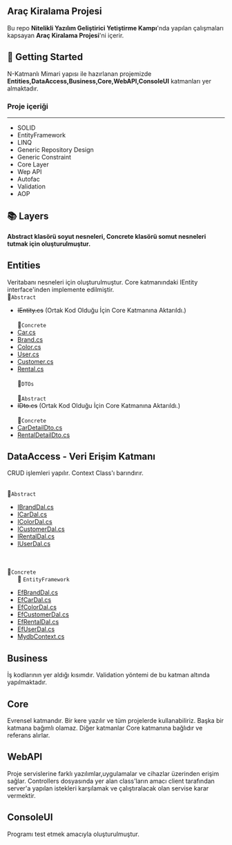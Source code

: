 ## Araç Kiralama Projesi
Bu repo **Nitelikli Yazılım Geliştirici Yetiştirme Kampı**'nda yapılan çalışmaları kapsayan **Araç Kiralama Projesi**'ni içerir.
## :pushpin: Getting Started
N-Katmanlı Mimari yapısı ile hazırlanan projemizde **Entities,DataAccess,Business,Core,WebAPI,ConsoleUI** katmanları yer almaktadır.
### Proje içeriği
---
  + SOLID 
  + EntityFramework
  + LINQ
  + Generic Repository Design
  + Generic Constraint
  + Core Layer
  + Wep API
  + Autofac
  + Validation
  + AOP
## :books: Layers
**Abstract klasörü soyut nesneleri, Concrete klasörü somut nesneleri tutmak için oluşturulmuştur.**
## Entities
Veritabanı nesneleri için oluşturulmuştur. Core katmanındaki IEntity interface'inden implemente edilmiştir.
<br>:file_folder:`Abstract`
- ~~IEntity.cs~~ (Ortak Kod Olduğu İçin Core Katmanına Aktarıldı.)
<br> <br> :file_folder:`Concrete`  
- [Car.cs](https://github.com/ferdikaya55/CarRentalProject/blob/main/Entities/Concrete/Car.cs)  
- [Brand.cs](https://github.com/ferdikaya55/CarRentalProject/blob/main/Entities/Concrete/Brand.cs)
- [Color.cs](https://github.com/ferdikaya55/CarRentalProject/blob/main/Entities/Concrete/Color.css)
- [User.cs](https://github.com/ferdikaya55/CarRentalProject/blob/main/Entities/Concrete/User.cs)  
- [Customer.cs](https://github.com/ferdikaya55/CarRentalProject/blob/main/Entities/Concrete/Customer.cs)  
- [Rental.cs](https://github.com/ferdikaya55/CarRentalProject/blob/main/Entities/Concrete/Rental.cs)  
<br>:file_folder:`DTOs`  
<br>:file_folder:`Abstract`  
- ~~IDto.cs~~ (Ortak Kod Olduğu İçin Core Katmanına Aktarıldı.)
<br> <br> :file_folder:`Concrete`  
- [CarDetailDto.cs](https://github.com/ferdikaya55/CarRentalProject/blob/main/Entities/DTOs/CarDetailDto.cs)  
- [RentalDetailDto.cs](https://github.com/ferdikaya55/CarRentalProject/blob/main/Entities/DTOs/RentalDetailDto.cs)  



## DataAccess - Veri Erişim Katmanı
CRUD işlemleri yapılır. Context Class'ı barındırır.

<br>:file_folder:`Abstract`  
- [IBrandDal.cs](https://github.com/hsnbskn/ReCapProject/blob/master/DataAccess/Abstract/IBrandDal.cs)
- [ICarDal.cs](https://github.com/hsnbskn/ReCapProject/blob/master/DataAccess/Abstract/ICarDal.cs)
- [IColorDal.cs](https://github.com/hsnbskn/ReCapProject/blob/master/DataAccess/Abstract/IColorDal.cs)
- [ICustomerDal.cs](https://github.com/hsnbskn/ReCapProject/blob/master/DataAccess/Abstract/ICustomerDal.cs)
- [IRentalDal.cs](https://github.com/hsnbskn/ReCapProject/blob/master/DataAccess/Abstract/IRentalDal.cs)
- [IUserDal.cs](https://github.com/hsnbskn/ReCapProject/blob/master/DataAccess/Abstract/IUserDal.cs)
 
<br> <br> :file_folder:`Concrete`  
&nbsp;&nbsp;&nbsp;&nbsp;&nbsp;&nbsp;:file_folder: `EntityFramework`    
- [EfBrandDal.cs](https://github.com/hsnbskn/ReCapProject/blob/master/DataAccess/Concrete/EntityFramework/EfBrandDal.cs)
- [EfCarDal.cs](https://github.com/hsnbskn/ReCapProject/blob/master/DataAccess/Concrete/EntityFramework/EfCarDal.cs)
- [EfColorDal.cs](https://github.com/hsnbskn/ReCapProject/blob/master/DataAccess/Concrete/EntityFramework/EfColorDal.cs)
- [EfCustomerDal.cs](https://github.com/hsnbskn/ReCapProject/blob/master/DataAccess/Concrete/EntityFramework/EfCustomerDal.cs)
- [EfRentalDal.cs](https://github.com/hsnbskn/ReCapProject/blob/master/DataAccess/Concrete/EntityFramework/EfRentalDal.cs)
- [EfUserDal.cs](https://github.com/hsnbskn/ReCapProject/blob/master/DataAccess/Concrete/EntityFramework/EfUserDal.cs)
- [MydbContext.cs](https://github.com/hsnbskn/ReCapProject/blob/master/DataAccess/Concrete/EntityFramework/MydbContext.cs)
## Business
İş kodlarının yer aldığı kısımdır. Validation yöntemi de bu katman altında yapılmaktadır.

## Core 
Evrensel katmandır. Bir kere yazılır ve tüm projelerde kullanabiliriz. Başka bir katmana bağımlı olamaz.
Diğer katmanlar Core katmanına bağlıdır ve referans alırlar.

## WebAPI
Proje servislerine farklı yazılımlar,uygulamalar ve cihazlar üzerinden erişim sağlar.
Controllers dosyasında yer alan class'ların amacı client tarafından server'a yapılan istekleri karşılamak ve çalıştıralacak olan servise karar vermektir.

## ConsoleUI
Programı test etmek amacıyla oluşturulmuştur.


